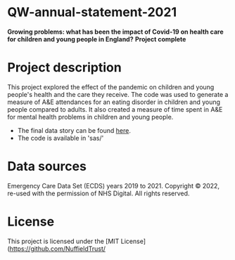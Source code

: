 # QW-annual-statement-2021

<b>Growing problems: what has been the impact of Covid-19 on health care for children and young people in England?</b>
<b>Project complete</b>

# Project description
This project explored the effect of the pandemic on children and young people's health and the care they receive. The code was used to generate a measure of A&E attendances for an eating disorder in children and young people compared to adults. It also created a measure of time spent in A&E for mental health problems in children and young people.

* The final data story can be found [here](https://www.nuffieldtrust.org.uk/public/files/2022-01/growing-problems/#1).
* The code is available in 'sas/'

# Data sources
Emergency Care Data Set (ECDS) years 2019 to 2021. Copyright © 2022, re-used with the permission of NHS Digital. All rights reserved.

# License
This project is licensed under the [MIT License](https://github.com/NuffieldTrust/
